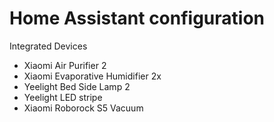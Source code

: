 # Home Assistant configuration

Integrated Devices

- Xiaomi Air Purifier 2
- Xiaomi Evaporative Humidifier 2x
- Yeelight Bed Side Lamp 2
- Yeelight LED stripe
- Xiaomi Roborock S5 Vacuum